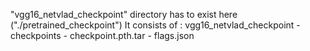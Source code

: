 "vgg16_netvlad_checkpoint" directory has to exist here ("./pretrained_checkpoint")
It consists of :
	vgg16_netvlad_checkpoint
	  - checkpoints
	     - checkpoint.pth.tar
		 - flags.json
